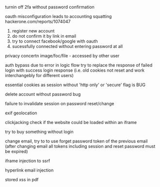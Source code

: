 turnin off 2fa without password confirmation


oauth misconfiguration leads to accounting squatting
hackerone.com/reports/1074047

1. register new account
2. do not confirm it by link in email
3. try to connect facebook/google with oauth
4. sucessfully connected without entering password at all

privacy concertn
image/foc/file - accessed by other user

auth bypass due to error in logic flow
try to replace the response of failed login with success login response (i.e. old cookies not reset and work interchangebly for different users)

essential cookies as session without 'http only' or 'secure' flag is BUG

delete account without password bug

failure to invalidate session on password reset/change

exif geolocation

clickjacking
check if the website could be loaded within an iframe

try to buy something without login

change email, try to to use forget password token of the previous email (after changing email all tokens including session and reset password must be expired)

iframe injection to ssrf

hyperlink email injection 

stored xss in pdf